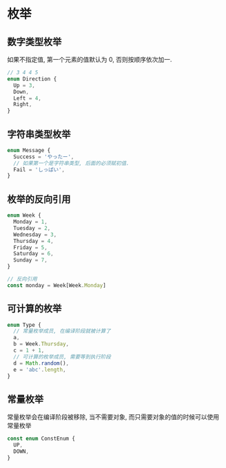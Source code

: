 # 枚举

## 数字类型枚举

如果不指定值, 第一个元素的值默认为 0, 否则按顺序依次加一.

```ts
// 3 4 4 5
enum Direction {
  Up = 3,
  Down,
  Left = 4,
  Right,
}
```

## 字符串类型枚举

```ts
enum Message {
  Success = 'やったー',
  // 如果第一个是字符串类型, 后面的必须赋初值.
  Fail = 'しっぱい',
}
```

## 枚举的反向引用

```ts
enum Week {
  Monday = 1,
  Tuesday = 2,
  Wednesday = 3,
  Thursday = 4,
  Friday = 5,
  Saturday = 6,
  Sunday = 7,
}

// 反向引用
const monday = Week[Week.Monday]
```

## 可计算的枚举

```ts
enum Type {
  // 常量枚举成员, 在编译阶段就被计算了
  a,
  b = Week.Thursday,
  c = 1 + 1,
  // 可计算的枚举成员, 需要等到执行阶段
  d = Math.random(),
  e = 'abc'.length,
}
```

## 常量枚举

常量枚举会在编译阶段被移除, 当不需要对象, 而只需要对象的值的时候可以使用常量枚举

```ts
const enum ConstEnum {
  UP,
  DOWN,
}
```
